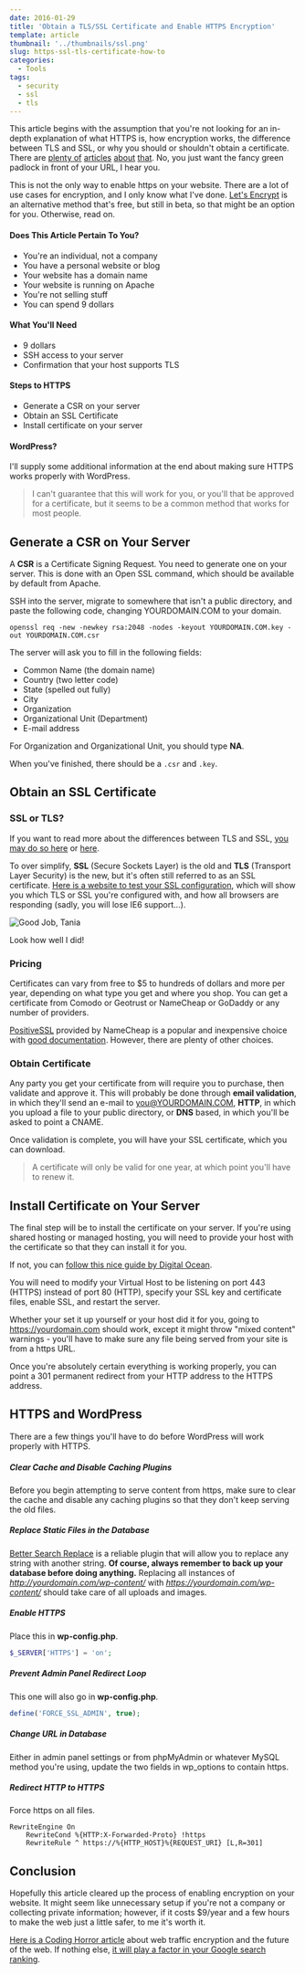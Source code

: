 ```yaml
---
date: 2016-01-29
title: 'Obtain a TLS/SSL Certificate and Enable HTTPS Encryption'
template: article
thumbnail: '../thumbnails/ssl.png'
slug: https-ssl-tls-certificate-how-to
categories:
  - Tools
tags:
  - security
  - ssl
  - tls
---
```


This article begins with the assumption that you're not looking for an in-depth explanation of what HTTPS is, how encryption works, the difference between TLS and SSL, or why you should or shouldn't obtain a certificate. There are [plenty of](https://en.wikipedia.org/wiki/HTTPS) [articles](https://en.wikipedia.org/wiki/Transport_Layer_Security) [about](https://www.instantssl.com/ssl.html) [that](https://tools.ietf.org/html/rfc5246). No, you just want the fancy green padlock in front of your URL, I hear you.

This is not the only way to enable https on your website. There are a lot of use cases for encryption, and I only know what I've done. [Let's Encrypt](https://letsencrypt.org/) is an alternative method that's free, but still in beta, so that might be an option for you. Otherwise, read on.

#### Does This Article Pertain To You?

- You're an individual, not a company
- You have a personal website or blog
- Your website has a domain name
- Your website is running on Apache
- You're not selling stuff
- You can spend 9 dollars

#### What You'll Need

- 9 dollars
- SSH access to your server
- Confirmation that your host supports TLS

#### Steps to HTTPS

- Generate a CSR on your server
- Obtain an SSL Certificate
- Install certificate on your server

#### WordPress?

I'll supply some additional information at the end about making sure HTTPS works properly with WordPress.

> I can't guarantee that this will work for you, or you'll that be approved for a certificate, but it seems to be a common method that works for most people.

## Generate a CSR on Your Server

A **CSR** is a Certificate Signing Request. You need to generate one on your server. This is done with an Open SSL command, which should be available by default from Apache.

SSH into the server, migrate to somewhere that isn't a public directory, and paste the following code, changing YOURDOMAIN.COM to your domain.

```
openssl req -new -newkey rsa:2048 -nodes -keyout YOURDOMAIN.COM.key -out YOURDOMAIN.COM.csr
```

The server will ask you to fill in the following fields:

- Common Name (the domain name)
- Country (two letter code)
- State (spelled out fully)
- City
- Organization
- Organizational Unit (Department)
- E-mail address

For Organization and Organizational Unit, you should type **NA**.

When you've finished, there should be a `.csr` and `.key`.

## Obtain an SSL Certificate

### SSL or TLS?

If you want to read more about the differences between TLS and SSL, [you may do so here](https://luxsci.com/blog/ssl-versus-tls-whats-the-difference.html) or [here](http://security.stackexchange.com/questions/5126/whats-the-difference-between-ssl-tls-and-https).

To over simplify, **SSL** (Secure Sockets Layer) is the old and **TLS** (Transport Layer Security) is the new, but it's often still referred to as an SSL certificate. [Here is a website to test your SSL configuration](https://www.ssllabs.com/ssltest/), which will show you which TLS or SSL you're configured with, and how all browsers are responding (sadly, you will lose IE6 support...).

![Good Job, Tania](../images/Screen-Shot-2016-01-28-at-9.09.18-PM.png)

Look how well I did!

### Pricing

Certificates can vary from free to \$5 to hundreds of dollars and more per year, depending on what type you get and where you shop. You can get a certificate from Comodo or Geotrust or NameCheap or GoDaddy or any number of providers.

[PositiveSSL](https://www.namecheap.com/security/ssl-certificates/domain-validation.aspx) provided by NameCheap is a popular and inexpensive choice with [good documentation](https://www.namecheap.com/support/knowledgebase/article.aspx/794/67/how-do-i-activate-an-ssl-certificate). However, there are plenty of other choices.

### Obtain Certificate

Any party you get your certificate from will require you to purchase, then validate and approve it. This will probably be done through **email validation**, in which they'll send an e-mail to you@YOURDOMAIN.COM, **HTTP**, in which you upload a file to your public directory, or **DNS** based, in which you'll be asked to point a CNAME.

Once validation is complete, you will have your SSL certificate, which you can download.

> A certificate will only be valid for one year, at which point you'll have to renew it.

## Install Certificate on Your Server

The final step will be to install the certificate on your server. If you're using shared hosting or managed hosting, you will need to provide your host with the certificate so that they can install it for you.

If not, you can [follow this nice guide by Digital Ocean](https://www.digitalocean.com/community/tutorials/how-to-install-an-ssl-certificate-from-a-commercial-certificate-authority#install-certificate-on-web-server).

You will need to modify your Virtual Host to be listening on port 443 (HTTPS) instead of port 80 (HTTP), specify your SSL key and certificate files, enable SSL, and restart the server.

Whether your set it up yourself or your host did it for you, going to https://yourdomain.com should work, except it might throw "mixed content" warnings - you'll have to make sure any file being served from your site is from a https URL.

Once you're absolutely certain everything is working properly, you can point a 301 permanent redirect from your HTTP address to the HTTPS address.

## HTTPS and WordPress

There are a few things you'll have to do before WordPress will work properly with HTTPS.

##### Clear Cache and Disable Caching Plugins

Before you begin attempting to serve content from https, make sure to clear the cache and disable any caching plugins so that they don't keep serving the old files.

##### Replace Static Files in the Database

[Better Search Replace](https://wordpress.org/plugins/better-search-replace/) is a reliable plugin that will allow you to replace any string with another string. **Of course, always remember to back up your database before doing anything.** Replacing all instances of _http://yourdomain.com/wp-content/_ with _https://yourdomain.com/wp-content/_ should take care of all uploads and images.

##### Enable HTTPS

Place this in **wp-config.php**.

```php
$_SERVER['HTTPS'] = 'on';
```

##### Prevent Admin Panel Redirect Loop

This one will also go in **wp-config.php**.

```php
define('FORCE_SSL_ADMIN', true);
```

##### Change URL in Database

Either in admin panel settings or from phpMyAdmin or whatever MySQL method you're using, update the two fields in wp_options to contain https.

##### Redirect HTTP to HTTPS

Force https on all files.

```apacheconf
RewriteEngine On
    RewriteCond %{HTTP:X-Forwarded-Proto} !https
    RewriteRule ^ https://%{HTTP_HOST}%{REQUEST_URI} [L,R=301]
```

## Conclusion

Hopefully this article cleared up the process of enabling encryption on your website. It might seem like unnecessary setup if you're not a company or collecting private information; however, if it costs \$9/year and a few hours to make the web just a little safer, to me it's worth it.

[Here is a Coding Horror article](https://blog.codinghorror.com/should-all-web-traffic-be-encrypted/) about web traffic encryption and the future of the web. If nothing else, [it will play a factor in your Google search ranking](https://googlewebmastercentral.blogspot.com/2014/08/https-as-ranking-signal.html).
